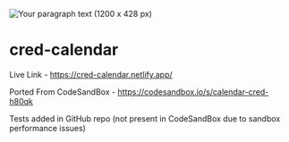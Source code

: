 ![Your paragraph text (1200 x 428 px)](https://user-images.githubusercontent.com/30192068/143683383-a70d200e-15c3-48ec-871e-275085a3a1ad.png)

# cred-calendar

Live Link - https://cred-calendar.netlify.app/

Ported From CodeSandBox - https://codesandbox.io/s/calendar-cred-h80qk

Tests added in GitHub repo (not present in CodeSandBox due to sandbox performance issues)
